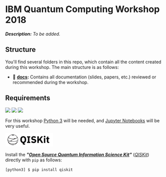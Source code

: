 # IBM Quantum Computing Workshop 2018

***Description:** To be added.*

## Structure

You'll find several folders in this repo, which contain all the content created during this workshop. The main structure is as follows:

- 📁 **[docs](https://github.com/RodolfoFerro/IBMQC18/tree/master/docs):** Contains all documentation (slides, papers, etc.) reviewed or recommended during the workshop.

## Requirements

<img src="https://upload.wikimedia.org/wikipedia/commons/c/c3/Python-logo-notext.svg" width="9%"> <img src="https://image.flaticon.com/icons/svg/109/109526.svg" width="2.5%"> <img src="https://gitlab.eurecom.fr/zoe-apps/pytorch/avatar" width="10%">

For this workshop [Python 3](https://www.python.org/) will be needed, and [Jupyter Notebooks](http://jupyter.org/) will be very useful.

<img src="https://raw.githubusercontent.com/QISKit/qiskit-tutorial/master/images/qiskit-heading.gif" width="30%">

Install the ***"[Open Source Quantum Information Science Kit](https://qiskit.org/)"*** (*[QISKit](https://qiskit.org/)*) directly with `pip` as follows:

```bash
[python3] $ pip install qiskit
```
